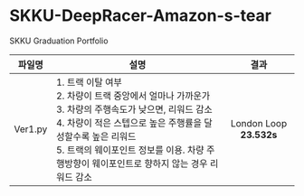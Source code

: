 # SKKU-DeepRacer-Amazon-s-tear
SKKU Graduation Portfolio

파일명 | 설명 | 결과
------ | -----|-----
Ver1.py| 1. 트랙 이탈 여부<br>2. 차량이 트랙 중앙에서 얼마나 가까운가<br>3. 차량의 주행속도가 낮으면, 리워드 감소<br>4. 차량이 적은 스텝으로 높은 주행률을 달성할수록 높은 리워드<br>5. 트랙의 웨이포인트 정보를 이용. 차량 주행방향이 웨이포인트로 향하지 않는 경우 리워드 감소 | <center>London Loop <b>23.532s</b></center>
